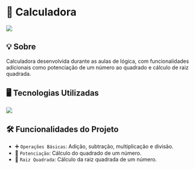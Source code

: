 <h1>🧮 Calculadora </h1> 
<img loading="lazy" src="https://img.shields.io/github/stars/DanielSouza2005/Calculadora?style=social"/> 

<h2>💡 Sobre</h2>
<p>Calculadora desenvolvida durante as aulas de lógica, com funcionalidades adicionais como potenciação de um número ao quadrado e cálculo de raiz quadrada.</p> 

<h2>🖥️ Tecnologias Utilizadas</h2> 
<div align="left" dir="auto"> 
  <a href="https://skillicons.dev" rel="nofollow"> 
    <img src="https://skillicons.dev/icons?i=cs,dotnet,visualstudio"> 
  </a> 
  <br> 
</div> 

<h2>🛠️ Funcionalidades do Projeto</h2>

- ➕ <code>Operações Básicas</code>: Adição, subtração, multiplicação e divisão.
- 🧮 <code>Potenciação</code>: Cálculo do quadrado de um número.
- 📐 <code>Raiz Quadrada</code>: Cálculo da raiz quadrada de um número.
